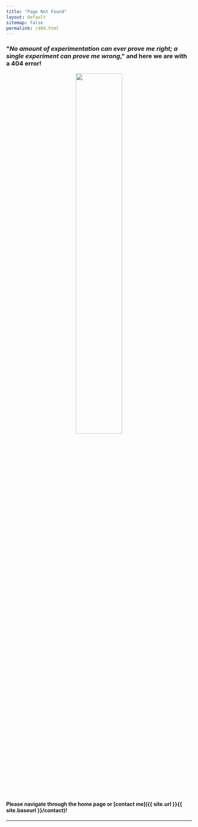 ```yaml
---
title: "Page Not Found"
layout: default
sitemap: false
permalink: /404.html
---
```


### "_No amount of experimentation can ever prove me right; a single experiment can prove me wrong_," and here we are with a 404 error! 

<p align="center">
  <img src="{{ site.url }}{{ site.baseurl }}/images/404w.png"  width="50%">
</p>

#### Please navigate through the home page or [contact me]({{ site.url }}{{ site.baseurl }}/contact)! 

---
